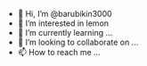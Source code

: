 - 👋 Hi, I’m @barubikin3000
- 👀 I’m interested in lemon
- 🌱 I’m currently learning ...
- 💞️ I’m looking to collaborate on ...
- 📫 How to reach me ...

<!---
barubikin3000/barubikin3000 is a ✨ special ✨ repository because its `README.md` (this file) appears on your GitHub profile.
You can click the Preview link to take a look at your changes.
--->
